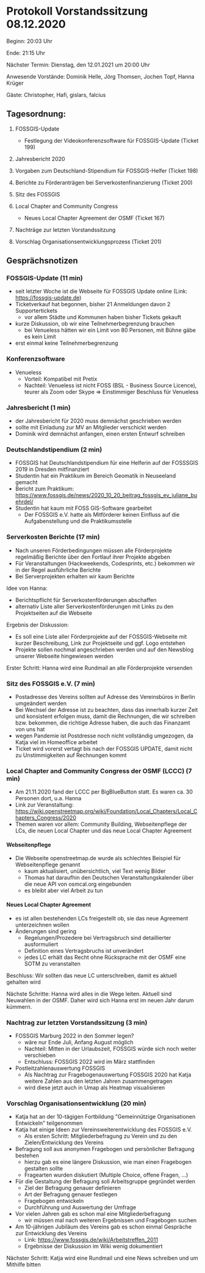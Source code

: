 # Protokoll Vorstandssitzung 08.12.2020

Beginn: 20:03 Uhr

Ende: 21:15 Uhr

Nächster Termin: Dienstag, den 12.01.2021 um 20:00 Uhr

Anwesende Vorstände: Dominik Helle, Jörg Thomsen, Jochen Topf, Hanna Krüger

Gäste: Christopher, Hafi, gislars, falcius

## Tagesordnung:

1. FOSSGIS-Update
    - Festlegung der Videokonferenzsoftware für FOSSGIS-Update (Ticket 199)

2. Jahresbericht 2020

3. Vorgaben zum Deutschland-Stipendium für FOSSGIS-Helfer (Ticket 198)

4. Berichte zu Förderanträgen bei Serverkostenfinanzierung (Ticket 200)

5. Sitz des FOSSGIS

6. Local Chapter and Community Congress
    - Neues Local Chapter Agreement der OSMF (Ticket 167)

7. Nachträge zur letzten Vorstandssitzung

8. Vorschlag Organisationsentwicklungsprozess (Ticket 201)

## Gesprächsnotizen

### FOSSGIS-Update (11 min)

- seit letzter Woche ist die Webseite für FOSSGIS Update online (Link: https://fossgis-update.de)
- Ticketverkauf hat begonnen, bisher 21 Anmeldungen davon 2 Supportertickets
    - vor allem Städte und Kommunen haben bisher Tickets gekauft
- kurze Diskussion, ob wir eine Teilnehmerbegrenzung brauchen
    - bei Venueless hätten wir ein Limit von 80 Personen, mit Bühne gäbe es kein Limit
- erst einmal keine Teilnehmerbegrenzung
    
### Konferenzsoftware

- Venueless
    - Vorteil: Kompatibel mit Pretix
    - Nachteil: Venueless ist nicht FOSS (BSL - Business Source Licence), teurer als Zoom oder Skype
=> Einstimmiger Beschluss für Venueless

### Jahresbericht (1 min)

- der Jahresbericht für 2020 muss demnächst geschrieben werden
- sollte mit Einladung zur MV an Mitglieder verschickt werden
- Dominik wird demnächst anfangen, einen ersten Entwurf schreiben

### Deutschlandstipendium (2 min)

- FOSSGIS hat Deutschlandstipendium für eine Helferin auf der FOSSSGIS 2019 in Dresden mitfinanziert
- Studentin hat ein Praktikum im Bereich Geomatik in Neuseeland gemacht
- Bericht zum Praktikum: https://www.fossgis.de/news/2020_10_20_beitrag_fossgis_ev_juliane_buehrdel/
- Studentin hat kaum mit FOSS GIS-Software gearbeitet
    - Der FOSSGIS e.V. hatte als Mitförderer keinen Einfluss auf die Aufgabenstellung und die Praktikumsstelle

### Serverkosten Berichte  (17 min)

- Nach unseren Förderbedingungen müssen alle Förderprojekte regelmäßig Berichte über den Fortlauf ihrer Projekte abgeben
- Für Veranstaltungen (Hackweekends, Codesprints, etc.) bekommen wir in der Regel ausführliche Berichte
- Bei Serverprojekten erhalten wir kaum Berichte

Idee von Hanna:

- Berichtspflicht für Serverkostenförderungen abschaffen
- alternativ Liste aller Serverkostenförderungen mit Links zu den Projektseiten auf die Webseite

Ergebnis der Diskussion:
    
- Es soll eine Liste aller Förderprojekte auf der FOSSGIS-Webseite mit kurzer Beschreibung, Link zur Projektseite und ggf. Logo entstehen
- Projekte sollen nochmal angeschrieben werden und auf den Newsblog unserer Webseite hingewiesen werden

Erster Schritt: Hanna wird eine Rundmail an alle Förderprojekte versenden

### Sitz des FOSSGIS e.V. (7 min)

- Postadresse des Vereins sollten auf Adresse des Vereinsbüros in Berlin umgeändert werden
- Bei Wechsel der Adresse ist zu beachten, dass das innerhalb kurzer Zeit und konsistent erfolgen muss, damit die Rechnungen, die wir schreiben bzw. bekommen, die richtige Adresse haben, die auch das Finanzamt von uns hat
- wegen Pandemie ist Postdresse noch nicht vollständig umgezogen, da Katja viel im Homeoffice arbeitet
- Ticket wird vorerst vertagt bis nach der FOSSGIS UPDATE, damit nicht zu Unstimmigkeiten auf Rechnungen kommt

### Local Chapter and Community Congress der OSMF (LCCC) (7 min)

- Am 21.11.2020 fand der LCCC per BigBlueButton statt. Es waren ca. 30 Personen dort, u.a. Hanna
- Link zur Veranstaltung: https://wiki.openstreetmap.org/wiki/Foundation/Local_Chapters/Local_Chapters_Congress/2020
- Themen waren vor allem: Community Building, Webseitenpflege der LCs, die neuen Local Chapter und das neue Local Chapter Agreement 

#### Webseitenpflege

- Die Webseite openstreetmap.de wurde als schlechtes Beispiel für Webseitenpflege genannt
    - kaum aktualisiert, unübersichtlich, viel Text wenig Bilder
    - Thomas hat daraufhin den Deutschen Veranstaltungskalender über die neue API von osmcal.org eingebunden
    - es bleibt aber viel Arbeit zu tun

#### Neues Local Chapter Agreement

- es ist allen bestehenden LCs freigestellt ob, sie das neue Agreement unterzeichnen wollen
- Änderungen sind gering
    - Regelungen/Prozedere bei Vertragsbruch sind detaillierter ausformuliert
    - Definition eines Vertragsbruchs ist unverändert
    - jedes LC erhält das Recht ohne Rücksprache mit der OSMF eine SOTM zu veranstalten

Beschluss: Wir sollten das neue LC unterschreiben, damit es aktuell gehalten wird

Nächste Schritte: Hanna wird alles in die Wege leiten. Aktuell sind Neuwahlen in der OSMF. Daher wird sich Hanna erst im neuen Jahr darum kümmern.

### Nachtrag zur letzten Vorstandssitzung (3 min)

- FOSSGIS Marburg 2022 in den Sommer legen?
    - wäre nur Ende Juli, Anfang August möglich
    - Nachteil: Mitten in der Urlaubszeit, FOSSGIS würde sich noch weiter verschieben
    - Entschluss: FOSSGIS 2022 wird im März stattfinden
- Postleitzahlenauswertung FOSSGIS
    - Als Nachtrag zur Fragebogenauswertung FOSSGIS 2020 hat Katja weitere Zahlen aus den letzten Jahren zusammengetragen
    - wird diese jetzt auch in Umap als Heatmap visualisieren

### Vorschlag Organisationsentwicklung (20 min)

- Katja hat an der 10-tägigen Fortbildung  "Gemeinnützige Organisationen Entwickeln" teilgenommen
- Katja hat einige Ideen zur Vereinsweiterentwicklung des FOSSGIS e.V.
    - Als ersten Schritt: Mitgliederbefragung zu Verein und zu den Zielen/Entwicklung des Vereins
- Befragung soll aus anonymen Fragebogen und persönlicher Befragung bestehen
    - hierzu gab es eine längere Diskussion, wie man einen Fragebogen gestalten sollte
    - Fragearten wurden diskutiert (Multiple Choice, offene Fragen, ...)
- Für die Gestaltung der Befragung soll Arbeitsgruppe gegründet werden
    - Ziel der Befragung genauer definieren
    - Art der Befragung genauer festlegen
    - Fragebogen entwickeln
    - Durchführung und Auswertung der Umfrage
- Vor vielen Jahren gab es schon mal eine Mitgliederbefragung
    - wir müssen mal nach weiteren Ergebnissen und Fragebogen suchen
- Am 10-jährigen Jubiläum des Vereins gab es schon einmal Gespräche zur Entwicklung des Vereins
    - Link: https://www.fossgis.de/wiki/Arbeitstreffen_2011
    - Ergebnisse der Diskussion im Wiki wenig dokumentiert

Nächster Schritt: Katja wird eine Rundmail und eine News schreiben und um Mithilfe bitten
